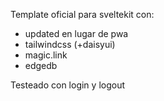 Template oficial para sveltekit con:

* updated en lugar de pwa
* tailwindcss (+daisyui)
* magic.link
* edgedb

Testeado con login y logout
